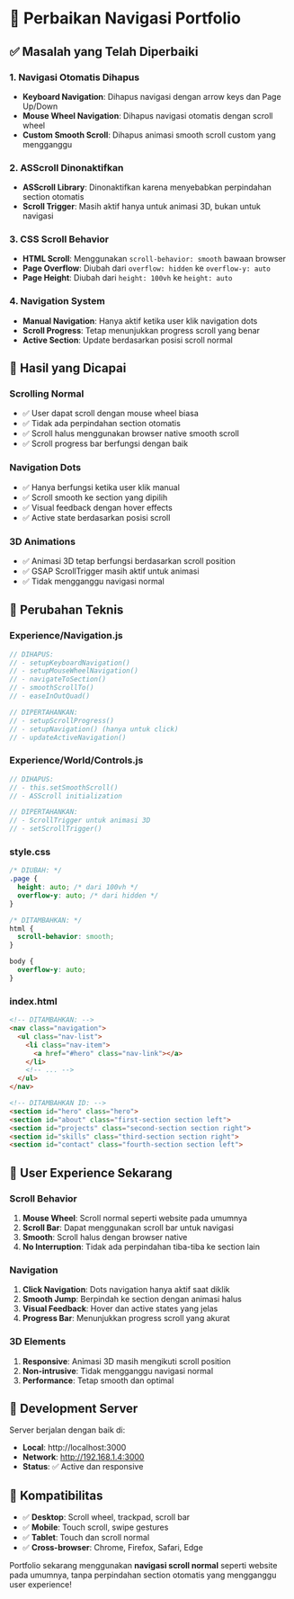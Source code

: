 # 🔧 Perbaikan Navigasi Portfolio

## ✅ Masalah yang Telah Diperbaiki

### 1. **Navigasi Otomatis Dihapus**
- **Keyboard Navigation**: Dihapus navigasi dengan arrow keys dan Page Up/Down
- **Mouse Wheel Navigation**: Dihapus navigasi otomatis dengan scroll wheel
- **Custom Smooth Scroll**: Dihapus animasi smooth scroll custom yang mengganggu

### 2. **ASScroll Dinonaktifkan**
- **ASScroll Library**: Dinonaktifkan karena menyebabkan perpindahan section otomatis
- **Scroll Trigger**: Masih aktif hanya untuk animasi 3D, bukan untuk navigasi

### 3. **CSS Scroll Behavior**
- **HTML Scroll**: Menggunakan `scroll-behavior: smooth` bawaan browser
- **Page Overflow**: Diubah dari `overflow: hidden` ke `overflow-y: auto`
- **Page Height**: Diubah dari `height: 100vh` ke `height: auto`

### 4. **Navigation System**
- **Manual Navigation**: Hanya aktif ketika user klik navigation dots
- **Scroll Progress**: Tetap menunjukkan progress scroll yang benar
- **Active Section**: Update berdasarkan posisi scroll normal

## 🎯 Hasil yang Dicapai

### **Scrolling Normal**
- ✅ User dapat scroll dengan mouse wheel biasa
- ✅ Tidak ada perpindahan section otomatis
- ✅ Scroll halus menggunakan browser native smooth scroll
- ✅ Scroll progress bar berfungsi dengan baik

### **Navigation Dots**
- ✅ Hanya berfungsi ketika user klik manual
- ✅ Scroll smooth ke section yang dipilih
- ✅ Visual feedback dengan hover effects
- ✅ Active state berdasarkan posisi scroll

### **3D Animations**
- ✅ Animasi 3D tetap berfungsi berdasarkan scroll position
- ✅ GSAP ScrollTrigger masih aktif untuk animasi
- ✅ Tidak mengganggu navigasi normal

## 🔧 Perubahan Teknis

### **Experience/Navigation.js**
```javascript
// DIHAPUS:
// - setupKeyboardNavigation()
// - setupMouseWheelNavigation()
// - navigateToSection()
// - smoothScrollTo()
// - easeInOutQuad()

// DIPERTAHANKAN:
// - setupScrollProgress()
// - setupNavigation() (hanya untuk click)
// - updateActiveNavigation()
```

### **Experience/World/Controls.js**
```javascript
// DIHAPUS:
// - this.setSmoothScroll()
// - ASScroll initialization

// DIPERTAHANKAN:
// - ScrollTrigger untuk animasi 3D
// - setScrollTrigger()
```

### **style.css**
```css
/* DIUBAH: */
.page {
  height: auto; /* dari 100vh */
  overflow-y: auto; /* dari hidden */
}

/* DITAMBAHKAN: */
html {
  scroll-behavior: smooth;
}

body {
  overflow-y: auto;
}
```

### **index.html**
```html
<!-- DITAMBAHKAN: -->
<nav class="navigation">
  <ul class="nav-list">
    <li class="nav-item">
      <a href="#hero" class="nav-link"></a>
    </li>
    <!-- ... -->
  </ul>
</nav>

<!-- DITAMBAHKAN ID: -->
<section id="hero" class="hero">
<section id="about" class="first-section section left">
<section id="projects" class="second-section section right">
<section id="skills" class="third-section section right">
<section id="contact" class="fourth-section section left">
```

## 🎉 User Experience Sekarang

### **Scroll Behavior**
1. **Mouse Wheel**: Scroll normal seperti website pada umumnya
2. **Scroll Bar**: Dapat menggunakan scroll bar untuk navigasi
3. **Smooth**: Scroll halus dengan browser native
4. **No Interruption**: Tidak ada perpindahan tiba-tiba ke section lain

### **Navigation**
1. **Click Navigation**: Dots navigation hanya aktif saat diklik
2. **Smooth Jump**: Berpindah ke section dengan animasi halus
3. **Visual Feedback**: Hover dan active states yang jelas
4. **Progress Bar**: Menunjukkan progress scroll yang akurat

### **3D Elements**
1. **Responsive**: Animasi 3D masih mengikuti scroll position
2. **Non-intrusive**: Tidak mengganggu navigasi normal
3. **Performance**: Tetap smooth dan optimal

## 🚀 Development Server

Server berjalan dengan baik di:
- **Local**: http://localhost:3000
- **Network**: http://192.168.1.4:3000
- **Status**: ✅ Active dan responsive

## 📱 Kompatibilitas

- ✅ **Desktop**: Scroll wheel, trackpad, scroll bar
- ✅ **Mobile**: Touch scroll, swipe gestures
- ✅ **Tablet**: Touch dan scroll normal
- ✅ **Cross-browser**: Chrome, Firefox, Safari, Edge

Portfolio sekarang menggunakan **navigasi scroll normal** seperti website pada umumnya, tanpa perpindahan section otomatis yang mengganggu user experience!
